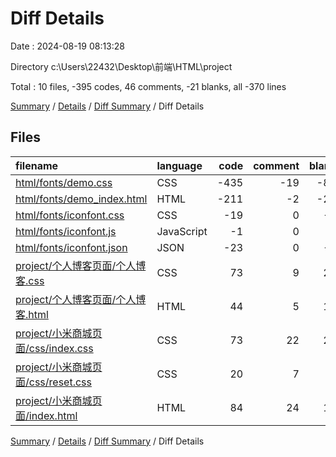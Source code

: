 # Diff Details

Date : 2024-08-19 08:13:28

Directory c:\\Users\\22432\\Desktop\\前端\\HTML\\project

Total : 10 files,  -395 codes, 46 comments, -21 blanks, all -370 lines

[Summary](results.md) / [Details](details.md) / [Diff Summary](diff.md) / Diff Details

## Files
| filename | language | code | comment | blank | total |
| :--- | :--- | ---: | ---: | ---: | ---: |
| [html/fonts/demo.css](/html/fonts/demo.css) | CSS | -435 | -19 | -86 | -540 |
| [html/fonts/demo_index.html](/html/fonts/demo_index.html) | HTML | -211 | -2 | -22 | -235 |
| [html/fonts/iconfont.css](/html/fonts/iconfont.css) | CSS | -19 | 0 | -5 | -24 |
| [html/fonts/iconfont.js](/html/fonts/iconfont.js) | JavaScript | -1 | 0 | 0 | -1 |
| [html/fonts/iconfont.json](/html/fonts/iconfont.json) | JSON | -23 | 0 | -1 | -24 |
| [project/个人博客页面/个人博客.css](/project/%E4%B8%AA%E4%BA%BA%E5%8D%9A%E5%AE%A2%E9%A1%B5%E9%9D%A2/%E4%B8%AA%E4%BA%BA%E5%8D%9A%E5%AE%A2.css) | CSS | 73 | 9 | 27 | 109 |
| [project/个人博客页面/个人博客.html](/project/%E4%B8%AA%E4%BA%BA%E5%8D%9A%E5%AE%A2%E9%A1%B5%E9%9D%A2/%E4%B8%AA%E4%BA%BA%E5%8D%9A%E5%AE%A2.html) | HTML | 44 | 5 | 13 | 62 |
| [project/小米商城页面/css/index.css](/project/%E5%B0%8F%E7%B1%B3%E5%95%86%E5%9F%8E%E9%A1%B5%E9%9D%A2/css/index.css) | CSS | 73 | 22 | 28 | 123 |
| [project/小米商城页面/css/reset.css](/project/%E5%B0%8F%E7%B1%B3%E5%95%86%E5%9F%8E%E9%A1%B5%E9%9D%A2/css/reset.css) | CSS | 20 | 7 | 6 | 33 |
| [project/小米商城页面/index.html](/project/%E5%B0%8F%E7%B1%B3%E5%95%86%E5%9F%8E%E9%A1%B5%E9%9D%A2/index.html) | HTML | 84 | 24 | 19 | 127 |

[Summary](results.md) / [Details](details.md) / [Diff Summary](diff.md) / Diff Details